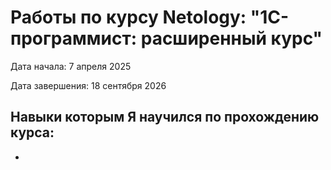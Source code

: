 # Работы по курсу Netology: "1C-программист: расширенный курс"
Дата начала: 7 апреля 2025

Дата завершения: 18 сентября 2026 

## Навыки которым Я научился по прохождению курса:
- 
